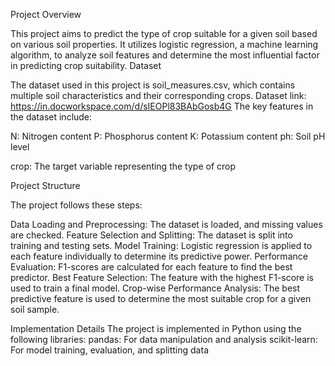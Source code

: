 Project Overview

This project aims to predict the type of crop suitable for a given soil based on various soil properties. It utilizes logistic regression, a machine learning algorithm, to analyze soil features and determine the most influential factor in predicting crop suitability.
Dataset

The dataset used in this project is soil_measures.csv, which contains multiple soil characteristics and their corresponding crops.
Dataset link:  https://in.docworkspace.com/d/sIEOPl83BAbGosb4G
The key features in the dataset include:

N: Nitrogen content
P: Phosphorus content
K: Potassium content
ph: Soil pH level

crop: The target variable representing the type of crop

Project Structure

The project follows these steps:

Data Loading and Preprocessing: The dataset is loaded, and missing values are checked.
Feature Selection and Splitting: The dataset is split into training and testing sets.
Model Training: Logistic regression is applied to each feature individually to determine its predictive power.
Performance Evaluation: F1-scores are calculated for each feature to find the best predictor.
Best Feature Selection: The feature with the highest F1-score is used to train a final model.
Crop-wise Performance Analysis: The best predictive feature is used to determine the most suitable crop for a given soil sample.

Implementation Details
The project is implemented in Python using the following libraries:
pandas: For data manipulation and analysis
scikit-learn: For model training, evaluation, and splitting data
